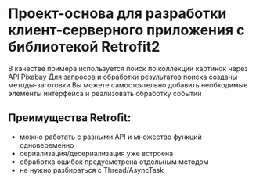 # Проект-основа для разработки клиент-серверного приложения с библиотекой Retrofit2

В качестве примера используется поиск по коллекции картинок через API Pixabay
Для запросов и обработки результатов поиска созданы методы-заготовки
Вы можете самостоятельно добавить необходимые элементы интерфейса и реализовать обработку событий

## Преимущества Retrofit:
* можно работать с разными API и множество функций одновеременно
* сериализация/десериализация уже встроена
* обработка ошибок предусмотрена отдельным методом
* не нужно разбираться с Thread/AsyncTask
